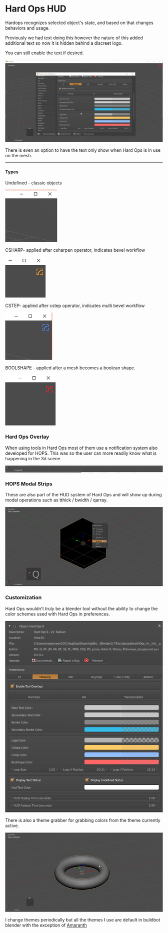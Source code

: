 # Hard Ops HUD

Hardops recognizes selected object's state, and based on that changes behaviors and usage.

Previously we had text doing this however the nature of this added additional text so now it is hidden behind a discreet logo.

You can still enable the text if desired.

![](img/hh11.gif)

There is even an option to have the text only show when Hard Ops is in use on the mesh.

___

#### Types

Undefined - classic objects

![](img/hh7.png)

CSHARP- applied after csharpen operator, indicates bevel workflow

![](img/hh8.png)

CSTEP- applied after cstep operator, indicates multi bevel workflow

![](img/hh9.png)

BOOLSHAPE - applied after a mesh becomes a boolean shape.

![](img/hh10.png)

### Hard Ops Overlay

When using tools in Hard Ops most of them use a notification system also developed for HOPS. This was so the user can more readily know what is happening in the 3d scene.

![](img/hh12.gif)

### HOPS Modal Strips

These are also part of the HUD system of Hard Ops and will show up during modal operations such as tthick / bwidth / qarray.

![](img/hh13.gif)


### Customization

Hard Ops wouldn't truly be a blender tool without the ability to change the color schemes used with Hard Ops in preferences.

![](img/hh14.png)

There is also a theme grabber for grabbing colors from the theme currently active.

![](img/hh15.gif)

I change themes periodically but all the themes I use are default in buildbot blender with the exception of [Amaranth](http://pablovazquez.org/amaranth/theme/)
